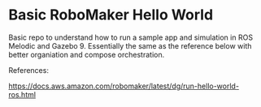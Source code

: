 # Basic RoboMaker Hello World 

Basic repo to understand how to run a sample app and simulation in ROS Melodic and Gazebo 9.
Essentially the same as the reference below with better organiation and compose orchestration.

References:

https://docs.aws.amazon.com/robomaker/latest/dg/run-hello-world-ros.html
